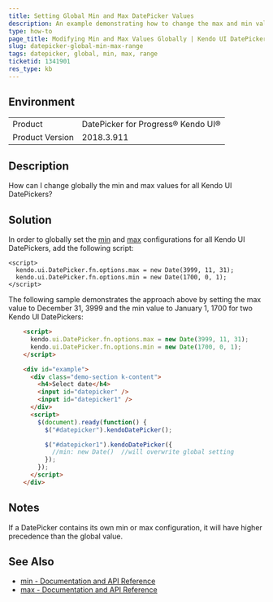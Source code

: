 ```yaml
---
title: Setting Global Min and Max DatePicker Values 
description: An example demonstrating how to change the max and min values globally for all DatePickers
type: how-to
page_title: Modifying Min and Max Values Globally | Kendo UI DatePicker
slug: datepicker-global-min-max-range
tags: datepicker, global, min, max, range
ticketid: 1341901
res_type: kb
---
```


## Environment
<table>
 <tr>
  <td>Product</td>
  <td>DatePicker for Progress® Kendo UI®</td>
 </tr>

  <td>Product Version</td>
  <td>2018.3.911</td>
 </tr>
</table>

## Description

How can I change globally the min and max values for all Kendo UI DatePickers?  

## Solution

In order to globally set the [min](https://docs.telerik.com/kendo-ui/api/javascript/ui/datepicker/configuration/min) and [max](https://docs.telerik.com/kendo-ui/api/javascript/ui/datepicker/configuration/max) configurations for all Kendo UI DatePickers, add the following script:
```
<script>
  kendo.ui.DatePicker.fn.options.max = new Date(3999, 11, 31);
  kendo.ui.DatePicker.fn.options.min = new Date(1700, 0, 1);
</script>
```

The following sample demonstrates the approach above by setting the max value to December 31, 3999 and the min value to January 1, 1700 for two Kendo UI DatePickers:

```html
    <script>
      kendo.ui.DatePicker.fn.options.max = new Date(3999, 11, 31);
      kendo.ui.DatePicker.fn.options.min = new Date(1700, 0, 1);
    </script>

    <div id="example">
      <div class="demo-section k-content">
        <h4>Select date</h4>
        <input id="datepicker" />
        <input id="datepicker1" />
      </div>
      <script>
        $(document).ready(function() {
          $("#datepicker").kendoDatePicker();

          $("#datepicker1").kendoDatePicker({
            //min: new Date()  //will overwrite global setting
          });
        });
      </script>            
    </div>
```
## Notes

If a DatePicker contains its own min or max configuration, it will have higher precedence than the global value.

## See Also

* [min - Documentation and API Reference](https://docs.telerik.com/kendo-ui/api/javascript/ui/datepicker/configuration/min)
* [max - Documentation and API Reference](https://docs.telerik.com/kendo-ui/api/javascript/ui/datepicker/configuration/max)

